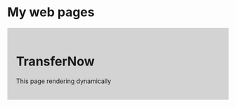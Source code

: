 # My web pages

<div id="content">
<h1>TransferNow</h1>
<p>This page rendering dynamically</p>
</div>
<style>
    #content {
        background-color: lightgray;
        padding: 20px;
    }
</style>
<script>
    document.getElementById("content").style.color = "blue";
</script>